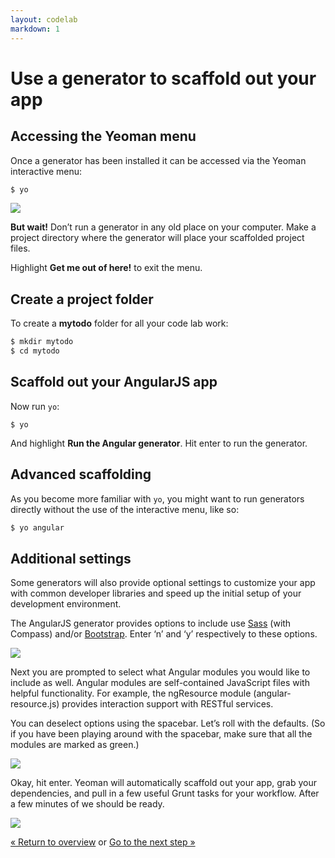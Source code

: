 ```yaml
---
layout: codelab
markdown: 1
---
```


# Use a generator to scaffold out your app

## Accessing the Yeoman menu

Once a generator has been installed it can be accessed via the Yeoman interactive menu:

```js
$ yo
```

![](/assets/img/codelab/image_7.png)

<strong>But wait!</strong> Don’t run a generator in any old place on your computer. Make a project directory where the generator will place your scaffolded project files.

Highlight **Get me out of here!** to exit the menu.

## Create a project folder

To create a **mytodo** folder for all your code lab work:

```js
$ mkdir mytodo
$ cd mytodo
```

## Scaffold out your AngularJS app

Now run `yo`:

```
$ yo
```

And highlight **Run the Angular generator**. Hit enter to run the generator.

## Advanced scaffolding

As you become more familiar with `yo`, you might want to run generators directly without the use of the interactive menu, like so:

```js
$ yo angular
```
## Additional settings

Some generators will also provide optional settings to customize your app with common developer libraries and speed up the initial setup of your development environment.

The AngularJS generator provides options to include use [Sass](http://sass-lang.com/) (with Compass) and/or [Bootstrap](http://getbootstrap.com/). Enter ‘n’ and ‘y’ respectively to these options.

![](/assets/img/codelab/image_8.png)

Next you are prompted to select what Angular modules you would like to include as well. Angular modules are self-contained JavaScript files with helpful functionality. For example, the ngResource module (angular-resource.js) provides interaction support with RESTful services.

You can deselect options using the spacebar. Let’s roll with the defaults. (So if you have been playing around with the spacebar, make sure that all the modules are marked as green.)

![](/assets/img/codelab/image_9.png)

Okay, hit enter. Yeoman will automatically scaffold out your app, grab your dependencies, and pull in a few useful Grunt tasks for your workflow. After a few minutes of we should be ready.

![](/assets/img/codelab/image_10.png)

<p class="codelab-paging">
  <a href="../codelab.html#toc">&laquo; Return to overview</a>
  or
  <a href="review-generated-files.html">Go to the next step &raquo;</a>
</p>
